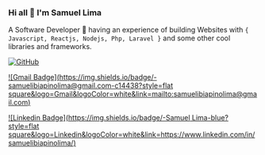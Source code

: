 ### Hi all :wave: I'm Samuel Lima

A Software Developer :rocket: having an experience of building Websites with `{ Javascript, Reactjs, Nodejs, Php, Laravel }` and some other cool libraries and frameworks.


<a href="https://github.com/samucka98"><img src="https://img.shields.io/github/followers/samucka98?style=social" alt="GitHub"></a>
	
[![Gmail Badge](https://img.shields.io/badge/-samuelibiapinolima@gmail.com-c14438?style=flat square&logo=Gmail&logoColor=white&link=mailto:samuelibiapinolima@gmail.com)](mailto:samuelibiapinolima@gmail.com)
	
[![Linkedin Badge](https://img.shields.io/badge/-Samuel Lima-blue?style=flat square&logo=Linkedin&logoColor=white&link=https://www.linkedin.com/in/samuelibiapinolima/)](https://www.linkedin.com/in/samuelibiapinolima/) 




<!--
**samucka98/samucka98** is a ✨ _special_ ✨ repository because its `README.md` (this file) appears on your GitHub profile.

Here are some ideas to get you started:

- 🔭 I’m currently working on ...
- 🌱 I’m currently learning ...
- 👯 I’m looking to collaborate on ...
- 🤔 I’m looking for help with ...
- 💬 Ask me about ...
- 📫 How to reach me: ...
- 😄 Pronouns: ...
- ⚡ Fun fact: ...
-->
